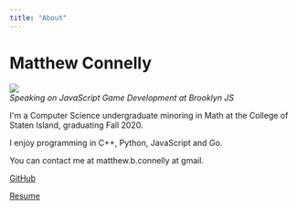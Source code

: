 ```yaml
---
title: "About"
---
```


# Matthew Connelly

![](/images/me.png)  
_Speaking on JavaScript Game Development at Brooklyn JS_

I'm a Computer Science undergraduate minoring in Math at the College of Staten Island, graduating Fall 2020.

I enjoy programming in C++, Python, JavaScript and Go. 

You can contact me at matthew.b.connelly at gmail.

[GitHub](https://github.com/mattConn)

[Resume](https://docs.google.com/document/d/1xpLTFJak9plpU-bo0I6GRmdDIijkfauvG1_zgg2dopc)
